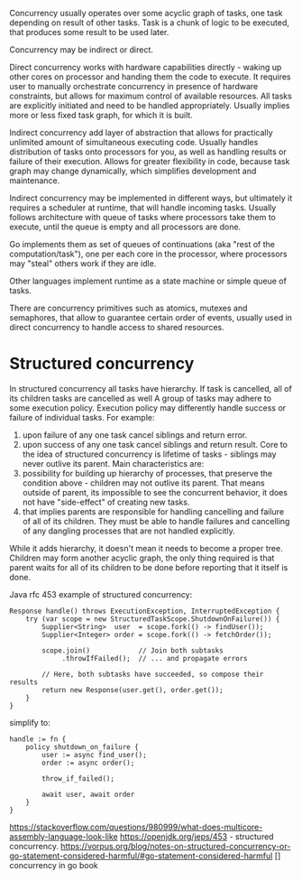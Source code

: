 Concurrency usually operates over some acyclic graph of tasks, one task depending on result of other tasks.
Task is a chunk of logic to be executed, that produces some result to be used later.

Concurrency may be indirect or direct.

Direct concurrency works with hardware capabilities directly - waking up other cores on processor and handing them the code to execute. It requires user to manually orchestrate concurrency in presence of hardware constraints, but allows for maximum control of available resources. All tasks are explicitly initiated and need to be handled appropriately. Usually implies more or less fixed task graph, for which it is built.

Indirect concurrency add layer of abstraction that allows for practically unlimited amount of simultaneous executing code. Usually handles distribution of tasks onto processors for you, as well as handling results or failure of their execution. Allows for greater flexibility in code, because task graph may change dynamically, which simplifies development and maintenance. 

Indirect concurrency may be implemented in different ways, but ultimately it requires a scheduler at runtime, that will handle incoming tasks. Usually follows architecture with queue of tasks where processors take them to execute, until the queue is empty and all processors are done.

Go implements them as set of queues of continuations (aka "rest of the computation/task"), one per each core in the processor, where processors may "steal" others work if they are idle.

Other languages implement runtime as a state machine or simple queue of tasks.

There are concurrency primitives such as atomics, mutexes and semaphores, that allow to guarantee certain order of events, usually used in direct concurrency to handle access to shared resources.
# Structured concurrency

In structured concurrency all tasks have hierarchy.
If task is cancelled, all of its children tasks are cancelled as well
A group of tasks may adhere to some execution policy.
Execution policy may differently handle success or failure of individual tasks.
For example:
1. upon failure of any one task cancel siblings and return error.
2. upon success of any one task cancel siblings and return result.
Core to the idea of structured concurrency is lifetime of tasks - siblings may never outlive its parent.
Main characteristics are:
1. possibility for building up hierarchy of processes, that preserve the condition above - children may not outlive its parent. That means outside of parent, its impossible to see the concurrent behavior, it does not have "side-effect" of creating new tasks.
2. that implies parents are responsible for handling cancelling and failure of all of its children. They must be able to handle failures and cancelling of any dangling processes that are not handled explicitly.

While it adds hierarchy, it doesn't mean it needs to become a proper tree. Children may form another acyclic graph, the only thing required is that parent waits for all of its children to be done before reporting that it itself is done.

Java rfc 453 example of structured concurrency:
```
Response handle() throws ExecutionException, InterruptedException {
    try (var scope = new StructuredTaskScope.ShutdownOnFailure()) {
        Supplier<String>  user  = scope.fork(() -> findUser());
        Supplier<Integer> order = scope.fork(() -> fetchOrder());

        scope.join()            // Join both subtasks
             .throwIfFailed();  // ... and propagate errors

        // Here, both subtasks have succeeded, so compose their results
        return new Response(user.get(), order.get());
    }
}
```

simplify to:
```
handle := fn {
	policy shutdown_on_failure {
		user := async find_user();
		order := async order();

		throw_if_failed();

		await user, await order
	}
}
```

https://stackoverflow.com/questions/980999/what-does-multicore-assembly-language-look-like
https://openjdk.org/jeps/453 - structured concurrency.
https://vorpus.org/blog/notes-on-structured-concurrency-or-go-statement-considered-harmful/#go-statement-considered-harmful
[] concurrency in go book